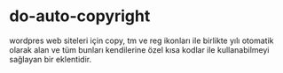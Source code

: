 # do-auto-copyright
wordpres web siteleri için copy, tm ve reg ikonları ile birlikte yılı otomatik olarak alan ve tüm bunları kendilerine özel kısa kodlar ile kullanabilmeyi sağlayan bir eklentidir.
